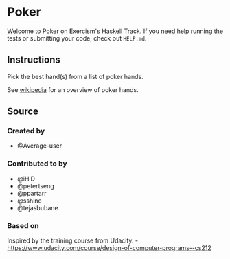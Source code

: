 # Poker

Welcome to Poker on Exercism's Haskell Track.
If you need help running the tests or submitting your code, check out `HELP.md`.

## Instructions

Pick the best hand(s) from a list of poker hands.

See [wikipedia][poker-hands] for an overview of poker hands.

[poker-hands]: https://en.wikipedia.org/wiki/List_of_poker_hands

## Source

### Created by

- @Average-user

### Contributed to by

- @iHiD
- @petertseng
- @ppartarr
- @sshine
- @tejasbubane

### Based on

Inspired by the training course from Udacity. - https://www.udacity.com/course/design-of-computer-programs--cs212
